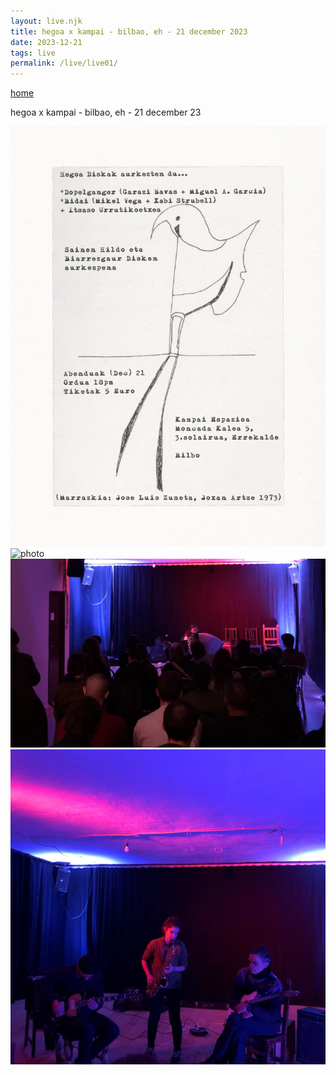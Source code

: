 ```yaml
---
layout: live.njk
title: hegoa x kampai - bilbao, eh - 21 december 2023
date: 2023-12-21
tags: live
permalink: /live/live01/
---
```


<p><a href="/" class="home-link">home</a></p>

hegoa x kampai - bilbao, eh - 21 december 23

![photo](/public/assets/live1_0.webp)
![photo](/public/assets/live1_1.webp)
![photo](/public/assets/live1_2.webp)
![photo](/public/assets/live1_3.webp)
